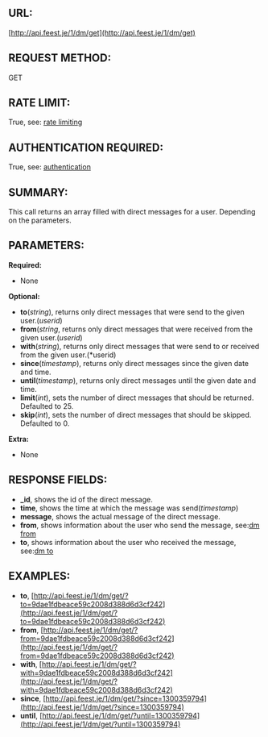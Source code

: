 URL:
----
[http://api.feest.je/1/dm/get](http://api.feest.je/1/dm/get)

REQUEST METHOD:
---------------
GET

RATE LIMIT:
-----------
True, see: [rate limiting](parts/rate-limiting.md)


AUTHENTICATION REQUIRED:
------------------------
True, see: [authentication](<link naar authenticationpagina>)

SUMMARY:
--------
This call returns an array filled with direct messages for a user. Depending on the parameters.

PARAMETERS:
-----------

**Required:**

 - None

**Optional:**

 - **to**(*string*), returns only direct messages that were send to the given user.(*userid*)
 - **from**(*string*, returns only direct messages that were received from the given user.(*userid*)
 - **with**(*string*), returns only direct messages that were send to or received from the given user.(*userid) 
 - **since**(*timestamp*), returns only direct messages since the given date and time.
 - **until**(*timestamp*), returns only direct messages until the given date and time.
 - **limit**(*int*), sets the number of direct messages that should be returned. Defaulted to 25.
 - **skip**(*int*), sets the number of direct messages that should be skipped. Defaulted to 0.

**Extra:**

 - None
 
RESPONSE FIELDS:
----------------

 - **_id**, shows the id of the direct message.
 - **time**, shows the time at which the message was send(*timestamp*)
 - **message**, shows the actual message of the direct message.
 - **from**, shows information about the user who send the message, see:[dm from](parts/dm-user.md)
 - **to**, shows information about the user who received the message, see:[dm to](parts/dm-user.md)
 



EXAMPLES:
---------

 - **to**, [http://api.feest.je/1/dm/get/?to=9dae1fdbeace59c2008d388d6d3cf242](http://api.feest.je/1/dm/get/?to=9dae1fdbeace59c2008d388d6d3cf242)
 - **from**, [http://api.feest.je/1/dm/get/?from=9dae1fdbeace59c2008d388d6d3cf242](http://api.feest.je/1/dm/get/?from=9dae1fdbeace59c2008d388d6d3cf242)
 - **with**, [http://api.feest.je/1/dm/get/?with=9dae1fdbeace59c2008d388d6d3cf242](http://api.feest.je/1/dm/get/?with=9dae1fdbeace59c2008d388d6d3cf242)
 - **since**, [http://api.feest.je/1/dm/get/?since=1300359794](http://api.feest.je/1/dm/get/?since=1300359794)
 - **until**, [http://api.feest.je/1/dm/get/?until=1300359794](http://api.feest.je/1/dm/get/?until=1300359794)
